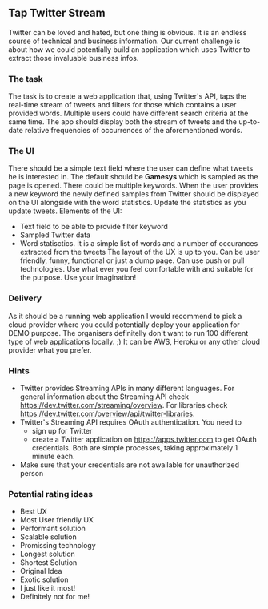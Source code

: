 ## Tap Twitter Stream ##
Twitter can be loved and hated, but one thing is obvious. It is an endless sourse of technical and business information.
Our current challenge is about how we could potentially build an application which uses Twitter to extract those invaluable business infos.

### The task ###
The task is to create a web application that, using Twitter's API, taps the real-time stream of tweets and filters for those which contains a user provided words. Multiple users could have different search criteria at the same time.
The app should display both the stream of tweets and the up-to-date relative frequencies of occurrences of the aforementioned words.

### The UI ###
There should be a simple text field where the user can define what tweets he is interested in. The default should be **Gamesys** which is sampled as the page is opened. There could be multiple keywords. When the user provides a new keyword the newly defined samples from Twitter should be displayed on the UI alongside with the word statistics. 
Update the statistics as you update tweets.
Elements of the UI:
- Text field to be able to provide filter keyword
- Sampled Twitter data 
- Word statisctics. It is a simple list of words and a number of occurances extracted from the tweets
The layout of the UX is up to you. Can be user friendly, funny, functional or just a dump page. Can use push or pull technologies. Use what ever you feel comfortable with and suitable for the purpose. Use your imagination!

### Delivery ###
As it should be a running web application I would recommend to pick a cloud provider where you could potentially deploy your application for DEMO purpose. The organisers definitelly don't want to run 100 different type of web applications locally. ;) It can be AWS, Heroku or any other cloud provider what you prefer.

### Hints ###
- Twitter provides Streaming APIs in many different languages. For general information about the Streaming API check https://dev.twitter.com/streaming/overview.
  For libraries check https://dev.twitter.com/overview/api/twitter-libraries.
- Twitter's Streaming API requires OAuth authentication. You need to
  - sign up for Twitter
  - create a Twitter application on https://apps.twitter.com
  to get OAuth credentials. Both are simple processes, taking approximately 1 minute each.
- Make sure that your credentials are not awailable for unauthorized person

### Potential rating ideas ###
- Best UX
- Most User friendly UX
- Performant solution
- Scalable solution
- Promissing technology
- Longest solution
- Shortest Solution
- Original Idea
- Exotic solution
- I just like it most!
- Definitely not for me!
